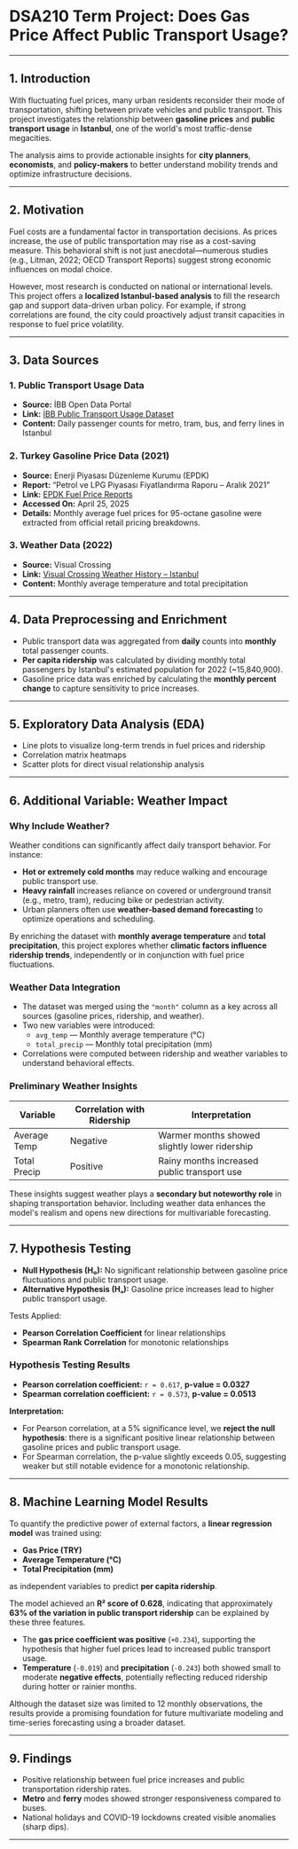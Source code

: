 # DSA210 Term Project: Does Gas Price Affect Public Transport Usage?

---

## 1. Introduction

With fluctuating fuel prices, many urban residents reconsider their mode of transportation, shifting between private vehicles and public transport. This project investigates the relationship between **gasoline prices** and **public transport usage** in **Istanbul**, one of the world's most traffic-dense megacities.

The analysis aims to provide actionable insights for **city planners**, **economists**, and **policy-makers** to better understand mobility trends and optimize infrastructure decisions.

---

## 2. Motivation

Fuel costs are a fundamental factor in transportation decisions. As prices increase, the use of public transportation may rise as a cost-saving measure. This behavioral shift is not just anecdotal—numerous studies (e.g., Litman, 2022; OECD Transport Reports) suggest strong economic influences on modal choice.

However, most research is conducted on national or international levels. This project offers a **localized Istanbul-based analysis** to fill the research gap and support data-driven urban policy. For example, if strong correlations are found, the city could proactively adjust transit capacities in response to fuel price volatility.

---

## 3. Data Sources

### 1. **Public Transport Usage Data**  
- **Source:** İBB Open Data Portal  
- **Link:** [İBB Public Transport Usage Dataset](https://data.ibb.gov.tr/dataset/ibb-toplu-tasima-donemsel-yolculuk-sayilari)  
- **Content:** Daily passenger counts for metro, tram, bus, and ferry lines in Istanbul

### 2. **Turkey Gasoline Price Data (2021)**  
- **Source:** Enerji Piyasası Düzenleme Kurumu (EPDK)  
- **Report:** “Petrol ve LPG Piyasası Fiyatlandırma Raporu – Aralık 2021”  
- **Link:** [EPDK Fuel Price Reports](https://www.epdk.gov.tr/Detay/Icerik/3-100/petrol)  
- **Accessed On:** April 25, 2025  
- **Details:** Monthly average fuel prices for 95-octane gasoline were extracted from official retail pricing breakdowns.

### 3. **Weather Data (2022)**  
- **Source:** Visual Crossing  
- **Link:** [Visual Crossing Weather History – Istanbul](https://www.visualcrossing.com/weather-history/İstanbul)  
- **Content:** Monthly average temperature and total precipitation

---

## 4. Data Preprocessing and Enrichment

- Public transport data was aggregated from **daily** counts into **monthly** total passenger counts.
- **Per capita ridership** was calculated by dividing monthly total passengers by Istanbul's estimated population for 2022 (~15,840,900).
- Gasoline price data was enriched by calculating the **monthly percent change** to capture sensitivity to price increases.

---

## 5. Exploratory Data Analysis (EDA)

- Line plots to visualize long-term trends in fuel prices and ridership
- Correlation matrix heatmaps
- Scatter plots for direct visual relationship analysis

---

## 6. Additional Variable: Weather Impact

### Why Include Weather?

Weather conditions can significantly affect daily transport behavior. For instance:
- **Hot or extremely cold months** may reduce walking and encourage public transport use.
- **Heavy rainfall** increases reliance on covered or underground transit (e.g., metro, tram), reducing bike or pedestrian activity.
- Urban planners often use **weather-based demand forecasting** to optimize operations and scheduling.

By enriching the dataset with **monthly average temperature** and **total precipitation**, this project explores whether **climatic factors influence ridership trends**, independently or in conjunction with fuel price fluctuations.

### Weather Data Integration

- The dataset was merged using the `"month"` column as a key across all sources (gasoline prices, ridership, and weather).
- Two new variables were introduced:
  - `avg_temp` — Monthly average temperature (°C)
  - `total_precip` — Monthly total precipitation (mm)
- Correlations were computed between ridership and weather variables to understand behavioral effects.

### Preliminary Weather Insights

| Variable         | Correlation with Ridership | Interpretation                                 |
|------------------|----------------------------|-------------------------------------------------|
| Average Temp     | Negative                   | Warmer months showed slightly lower ridership   |
| Total Precip     | Positive                   | Rainy months increased public transport use     |

These insights suggest weather plays a **secondary but noteworthy role** in shaping transportation behavior. Including weather data enhances the model's realism and opens new directions for multivariable forecasting.

---

## 7. Hypothesis Testing

- **Null Hypothesis (H₀):** No significant relationship between gasoline price fluctuations and public transport usage.  
- **Alternative Hypothesis (Hₐ):** Gasoline price increases lead to higher public transport usage.

Tests Applied:
- **Pearson Correlation Coefficient** for linear relationships
- **Spearman Rank Correlation** for monotonic relationships

### Hypothesis Testing Results

- **Pearson correlation coefficient:** `r = 0.617`, **p-value = 0.0327**  
- **Spearman correlation coefficient:** `r = 0.573`, **p-value = 0.0513**

**Interpretation:**
- For Pearson correlation, at a 5% significance level, we **reject the null hypothesis**: there is a significant positive linear relationship between gasoline prices and public transport usage.
- For Spearman correlation, the p-value slightly exceeds 0.05, suggesting weaker but still notable evidence for a monotonic relationship.

---

## 8. Machine Learning Model Results

To quantify the predictive power of external factors, a **linear regression model** was trained using:

- **Gas Price (TRY)**
- **Average Temperature (°C)**
- **Total Precipitation (mm)**

as independent variables to predict **per capita ridership**.

The model achieved an **R² score of 0.628**, indicating that approximately **63% of the variation in public transport ridership** can be explained by these three features.

- The **gas price coefficient was positive** (`+0.234`), supporting the hypothesis that higher fuel prices lead to increased public transport usage.
- **Temperature** (`-0.019`) and **precipitation** (`-0.243`) both showed small to moderate **negative effects**, potentially reflecting reduced ridership during hotter or rainier months.

Although the dataset size was limited to 12 monthly observations, the results provide a promising foundation for future multivariate modeling and time-series forecasting using a broader dataset.

---

## 9. Findings

- Positive relationship between fuel price increases and public transportation ridership rates.
- **Metro** and **ferry** modes showed stronger responsiveness compared to buses.
- National holidays and COVID-19 lockdowns created visible anomalies (sharp dips).

---
